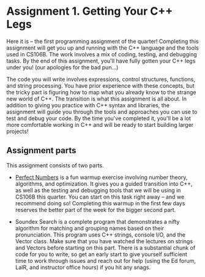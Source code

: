 # Assignment 1. Getting Your C++ Legs

Here it is – the first programming assignment of the quarter! Completing this assignment will get you up and running with the C++ language and the tools used in CS106B. The work involves a mix of coding, testing, and debugging tasks. By the end of this assignment, you'll have fully gotten your C++ legs under you! (our apologies for the bad pun…)

The code you will write involves expressions, control structures, functions, and string processing. You have prior experience with these concepts, but the tricky part is figuring how to map what you already know to the strange new world of C++. The transition is what this assignment is all about. In addition to giving you practice with C++ syntax and libraries, the assignment will guide you through the tools and approaches you can use to test and debug your code. By the time you've completed it, you'll be a lot more comfortable working in C++ and will be ready to start building larger projects!

## Assignment parts

This assignment consists of two parts.

* [Perfect Numbers](./perfect-numbers.md)
is a fun warmup exercise involving number theory, algorithms, and optimization. It gives you a guided transition into C++, as well as the testing and debugging tools that we will be using in CS106B this quarter. You can start on this task right away – and we recommend doing so! Completing this warmup in the first few days reserves the better part of the week for the bigger second part.

* Soundex Search
is a complete program that demonstrates a nifty algorithm for matching and grouping names based on their pronunciation. This program uses C++ strings, console I/O, and the Vector class. Make sure that you have watched the lectures on strings and Vectors before starting on this part. There is a substantial chunk of code for you to write, so get an early start to give yourself sufficient time to work through issues and reach out for help (using the Ed forum, LaIR, and instructor office hours) if you hit any snags.